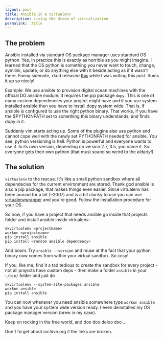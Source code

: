 ```yaml
---
layout: post
title: Ansible in a virtualenv
description: Living the dream of virtualization
permalink: :title
---
```


## The problem
Ansible installed via standard OS package manager uses standard OS python. Yes, in practice this is exactly as horrible as you might imagine. I learned that the OS python is something you never want to touch, change, symlink, update, or do anything else with it beside acting as if it wasn't there. Funny sidenote, xkcd released [this](https://xkcd.com/1987/) while I was writing this post. Sums it up so nicely!

Example: We use ansible to provision digital ocean machines with the official DO ansible module. It requires the pip package `dopy`. This is one of many custom dependencies your project might have and if you use system installed ansible then you have to install dopy system wide. That is, if ansible is configured to use the right python binary. That works, if you have the $PYTHONPATH set to something this binary understands, and finds dopy in it.  

Suddenly vim starts acting up. Some of the plugins also use python and cannot cope well with the newly set PYTHONPATH needed for ansible. You see, python versioning is hell. Python is powerful and everyone wants to use it. In its own version, depending on version 2.7, 3.5, you name it. So: everyone gets their own python (that must sound so weird to the *elderly*!)

## The solution
`virtualenv` to the rescue. It's like a small python sandbox where all dependecies for the current environment are stored. Thank god ansible is also a pip package, that makes things even easier. Since virtualenv has been around for a bit (~2007) and is a bit clunky to use you can use [virtualenvwrapper](https://virtualenv.pypa.io/en/stable/) and you're good.
Follow the installation procedure for your OS.

So now, if you have a project that needs ansible go inside that projects folder and install ansible inside virtualenv:
```
mkvirtualenv <projectname>
workon <projectname>
pip install ansible
pip install <random ansible dependency>
```
And boom. Try `ansible --version` and muse at the fact that your python binary now comes from within your virtual sandbox. So cosy!

If you, like me, find it a tad tedious to create the sandbox for every project - not all projects have custom deps - then make a folder `ansible` in your `~/bin/` folder and just do 
```
mkvirtualenv --system-site-packages ansible
workon ansible
pip install ansible
```
You can now whenever you need ansible somewhere type `workon ansible` and you have your system wide version ready. I even deinstalled my OS package manager version (brew in my case).

Keep on rocking in the free world, and doo doo deloo doo ...

Don't forget about archive.org if the links are broken.
